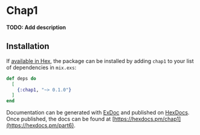 # Chap1

**TODO: Add description**

## Installation

If [available in Hex](https://hex.pm/docs/publish), the package can be installed
by adding `chap1` to your list of dependencies in `mix.exs`:

```elixir
def deps do
  [
    {:chap1, "~> 0.1.0"}
  ]
end
```

Documentation can be generated with [ExDoc](https://github.com/elixir-lang/ex_doc)
and published on [HexDocs](https://hexdocs.pm). Once published, the docs can
be found at [https://hexdocs.pm/chap1](https://hexdocs.pm/part6).

